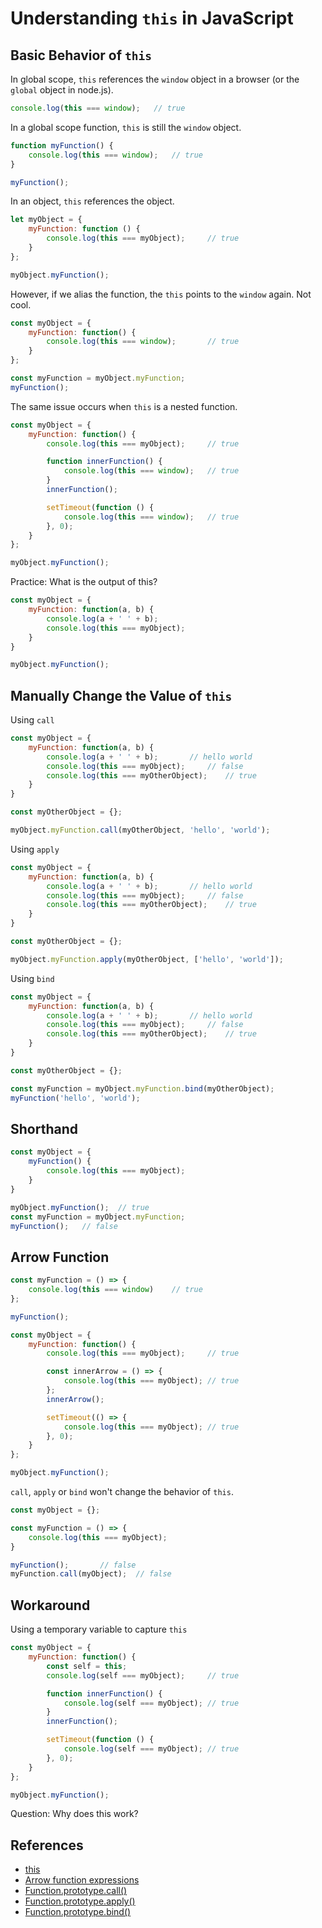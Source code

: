# Understanding `this` in JavaScript

## Basic Behavior of `this`

In global scope, `this` references the `window` object in a browser (or the `global` object in node.js).

```javascript
console.log(this === window);   // true
```

In a global scope function, `this` is still the `window` object.

```javascript
function myFunction() {
    console.log(this === window);   // true
}

myFunction();
```

In an object, `this` references the object.

```javascript
let myObject = {
    myFunction: function () {
        console.log(this === myObject);     // true
    }
};

myObject.myFunction();
```

However, if we alias the function, the `this` points to the `window` again. Not cool.

```javascript
const myObject = {
    myFunction: function() {
        console.log(this === window);       // true
    }
};

const myFunction = myObject.myFunction;
myFunction();
```

The same issue occurs when `this` is a nested function.

```javascript
const myObject = {
    myFunction: function() {
        console.log(this === myObject);     // true

        function innerFunction() {
            console.log(this === window);   // true
        }
        innerFunction();

        setTimeout(function () {
            console.log(this === window);   // true
        }, 0);
    }
};

myObject.myFunction();
```

Practice: What is the output of this?

```javascript
const myObject = {
    myFunction: function(a, b) {
        console.log(a + ' ' + b);
        console.log(this === myObject);
    }
}

myObject.myFunction();
```

## Manually Change the Value of `this`

Using `call`

```javascript
const myObject = {
    myFunction: function(a, b) {
        console.log(a + ' ' + b);       // hello world
        console.log(this === myObject);     // false
        console.log(this === myOtherObject);    // true
    }
}

const myOtherObject = {};

myObject.myFunction.call(myOtherObject, 'hello', 'world');
```

Using `apply`

```javascript
const myObject = {
    myFunction: function(a, b) {
        console.log(a + ' ' + b);       // hello world
        console.log(this === myObject);     // false
        console.log(this === myOtherObject);    // true
    }
}

const myOtherObject = {};

myObject.myFunction.apply(myOtherObject, ['hello', 'world']);
```

Using `bind`

```javascript
const myObject = {
    myFunction: function(a, b) {
        console.log(a + ' ' + b);       // hello world
        console.log(this === myObject);     // false
        console.log(this === myOtherObject);    // true
    }
}

const myOtherObject = {};

const myFunction = myObject.myFunction.bind(myOtherObject);
myFunction('hello', 'world');
```

## Shorthand

```javascript
const myObject = {
    myFunction() {
        console.log(this === myObject);
    }
}

myObject.myFunction();  // true
const myFunction = myObject.myFunction;
myFunction();   // false
```

## Arrow Function

```javascript
const myFunction = () => {
    console.log(this === window)    // true
};

myFunction();
```

```javascript
const myObject = {
    myFunction: function() {
        console.log(this === myObject);     // true

        const innerArrow = () => {
            console.log(this === myObject); // true
        };
        innerArrow();

        setTimeout(() => {
            console.log(this === myObject); // true
        }, 0);
    }
};

myObject.myFunction();
```

`call`, `apply` or `bind` won't change the behavior of `this`.

```javascript
const myObject = {};

const myFunction = () => {
    console.log(this === myObject);
}

myFunction();       // false
myFunction.call(myObject);  // false
```

## Workaround

Using a temporary variable to capture `this`

```javascript
const myObject = {
    myFunction: function() {
        const self = this;
        console.log(self === myObject);     // true

        function innerFunction() {
            console.log(self === myObject); // true
        }
        innerFunction();

        setTimeout(function () {
            console.log(self === myObject); // true
        }, 0);
    }
};

myObject.myFunction();
```

Question: Why does this work?

## References

- [this](https://developer.mozilla.org/en-US/docs/Web/JavaScript/Reference/Operators/this)
- [Arrow function expressions](https://developer.mozilla.org/en-US/docs/Web/JavaScript/Reference/Functions/Arrow_functions)
- [Function.prototype.call()](https://developer.mozilla.org/en-US/docs/Web/JavaScript/Reference/Global_Objects/Function/call)
- [Function.prototype.apply()](https://developer.mozilla.org/en-US/docs/Web/JavaScript/Reference/Global_Objects/Function/apply)
- [Function.prototype.bind()](https://developer.mozilla.org/en-US/docs/Web/JavaScript/Reference/Global_Objects/Function/bind)

